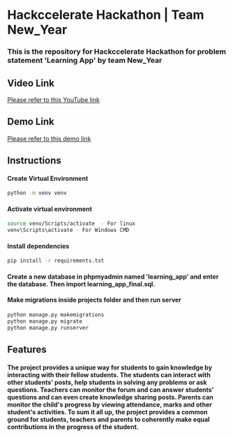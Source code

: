 # Hackccelerate Hackathon | Team New_Year

### This is the repository for Hackccelerate Hackathon for problem statement 'Learning App' by team New_Year

 ## Video Link
 [Please refer to this YouTube link](https://youtu.be/-xZzE0P3Go0)


 ## Demo Link
 [Please refer to this demo link](http://learnitapp.pythonanywhere.com/)


## Instructions
#### Create Virtual Environment
```sh
python -m venv venv
```

#### Activate virtual environment

```sh
source venv/Scripts/activate  - For linux
venv\Scripts\activate - For Windows CMD
```

#### Install dependencies

```sh
pip install -r requirements.txt
```

#### Create a new database in phpmyadmin named 'learning_app' and enter the database. Then import learning_app_final.sql.

#### Make migrations inside projects folder and then run server

```sh
python manage.py makemigrations
python manage.py migrate
python manage.py runserver
```


## Features

#### The project provides a unique way for students to gain knowledge by interacting with their fellow students. The students can interact with other students' posts, help students in solving any problems or ask questions. Teachers can monitor the forum and can answer students' questions and can even create knowledge sharing posts. Parents can monitor the child's progress by viewing attendance, marks and other student's activities. To sum it all up, the project provides a common ground for students, teachers and parents to coherently make equal contributions in the progress of the student. 
